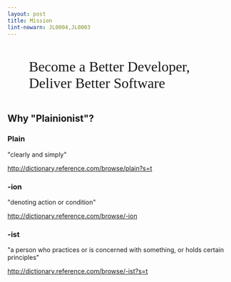 ```yaml
---
layout: post
title: Mission
lint-nowarn: JL0004,JL0003
---
```


<p style="margin:3rem;font-size:2rem;font-family:Script">
    Become a Better Developer,<br/>
    Deliver Better Software
</p>

## Why "Plainionist"?

### Plain

"clearly and simply"

<http://dictionary.reference.com/browse/plain?s=t>

### -ion

"denoting action or condition"

<http://dictionary.reference.com/browse/-ion>

### -ist

"a person who practices or is concerned with something, or holds certain principles"

<http://dictionary.reference.com/browse/-ist?s=t>

